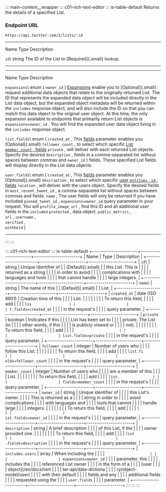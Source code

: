 ::: main-content__wrapper
::: c01-rich-text-editor
::: is-table-default
Returns the details of a specified List.

### Endpoint URL

` https://api.twitter.com/2/lists/:id `

  ----------------------- ----------------------- -----------------------
  Name                    Type                    Description

  ` id `\                 string                  The ID of the List to
  [Required]{.small}                              lookup.
  ----------------------- ----------------------- -----------------------

  ----------------------- -------------------------- ------------------------------------------------------------------
  Name                    Type                       Description

  ` expansions `\         enum ( ` owner_id ` )      [Expansions](/en/docs/twitter-api/expansions) enable you to
  [Optional]{.small}                                 request additional data objects that relate to the originally
                                                     returned List. The ID that represents the expanded data object
                                                     will be included directly in the List data object, but the
                                                     expanded object metadata will be returned within the ` includes `
                                                     response object, and will also include the ID so that you can
                                                     match this data object to the original user object. At this time,
                                                     the only expansion available to endpoints that primarily return
                                                     List objects is ` expansions=owner_id ` . You will find the
                                                     expanded user data object living in the ` includes ` response
                                                     object.

  ` list.fields `\        enum ( ` created_at ` ,    This [fields](/en/docs/twitter-api/fields) parameter enables you
  [Optional]{.small}      ` follower_count ` ,       to select which specific [List
                          ` member_count ` ,         fields](/en/docs/twitter-api/data-dictionary/object-model/lists)
                          ` private ` ,              will deliver with each returned List objects. Specify the desired
                          ` description ` ,          fields in a comma-separated list without spaces between commas and
                          ` owner_id ` )             fields. These specified List fields will display directly in the
                                                     List data objects.

  ` user.fields `\        enum ( ` created_at ` ,    This [fields](/en/docs/twitter-api/fields) parameter enables you
  [Optional]{.small}      ` description ` ,          to select which specific [user
                          ` entities ` , ` id ` ,    fields](/en/docs/twitter-api/data-dictionary/object-model/user)
                          ` location ` ,             will deliver with the users object. Specify the desired fields in
                          ` most_recent_tweet_id ` , a comma-separated list without spaces between commas and fields.
                          ` name ` ,                 The user fields will only be returned if you have included
                          ` pinned_tweet_id ` ,      ` expansions=owner_id ` query parameter in your request. You will
                          ` profile_image_url ` ,    find this ID and all additional user fields in the ` included `
                          ` protected ` ,            data object.
                          ` public_metrics ` ,       
                          ` url ` , ` username ` ,   
                          ` verified ` ,             
                          ` withheld ` )             
  ----------------------- -------------------------- ------------------------------------------------------------------
:::
:::

::: c01-rich-text-editor
::: is-table-default
+-----------------------+-----------------------+-----------------------+
| Name                  | Type                  | Description           |
+-----------------------+-----------------------+-----------------------+
| ` id `\               | string                | Unique identifier of  |
| [Default]{.small}     |                       | this List. This is    |
|                       |                       | returned as a string  |
|                       |                       | in order to avoid     |
|                       |                       | complications with    |
|                       |                       | languages and tools   |
|                       |                       | that cannot handle    |
|                       |                       | large integers.       |
+-----------------------+-----------------------+-----------------------+
| ` name `\             | string                | The name of this      |
| [Default]{.small}     |                       | List.                 |
+-----------------------+-----------------------+-----------------------+
| ` created_at `        | date (ISO 8601)       | Creation time of this |
|                       |                       | List.                 |
|                       |                       |                       |
|                       |                       | To return this field, |
|                       |                       | add                   |
|                       |                       | ` lis                 |
|                       |                       | t.fields=created_at ` |
|                       |                       | in the request\'s     |
|                       |                       | query parameter.      |
+-----------------------+-----------------------+-----------------------+
| ` private `           | boolean               | Indicates if this     |
|                       |                       | List has been set to  |
|                       |                       | private. The List (in |
|                       |                       | other words, if this  |
|                       |                       | is publicly viewed or |
|                       |                       | not).                 |
|                       |                       |                       |
|                       |                       | To return this field, |
|                       |                       | add                   |
|                       |                       | `                     |
|                       |                       | list.fields=private ` |
|                       |                       | in the request\'s     |
|                       |                       | query parameter.      |
+-----------------------+-----------------------+-----------------------+
| ` follower_count `    | integer               | Number of users who   |
|                       |                       | follow this List.     |
|                       |                       |                       |
|                       |                       | To return this field, |
|                       |                       | add                   |
|                       |                       | ` list.fi             |
|                       |                       | elds=follower_count ` |
|                       |                       | in the request\'s     |
|                       |                       | query parameter.      |
+-----------------------+-----------------------+-----------------------+
| ` member_count `      | integer               | Number of users who   |
|                       |                       | are a member of this  |
|                       |                       | List.                 |
|                       |                       |                       |
|                       |                       | To return this field, |
|                       |                       | add                   |
|                       |                       | ` list.               |
|                       |                       | fields=member_count ` |
|                       |                       | in the request\'s     |
|                       |                       | query parameter.      |
+-----------------------+-----------------------+-----------------------+
| ` owner_id `          | string                | Unique identifier of  |
|                       |                       | this List\'s owner.   |
|                       |                       | This is returned as a |
|                       |                       | string in order to    |
|                       |                       | avoid complications   |
|                       |                       | with languages and    |
|                       |                       | tools that cannot     |
|                       |                       | handle large          |
|                       |                       | integers.             |
|                       |                       |                       |
|                       |                       | To return this field, |
|                       |                       | add                   |
|                       |                       | ` l                   |
|                       |                       | ist.fields=owner_id ` |
|                       |                       | in the request\'s     |
|                       |                       | query parameter.      |
+-----------------------+-----------------------+-----------------------+
| ` description `       | string                | A brief description   |
|                       |                       | of this List, if the  |
|                       |                       | owner provided one.   |
|                       |                       |                       |
|                       |                       | To return this field, |
|                       |                       | add                   |
|                       |                       | ` list                |
|                       |                       | .fields=description ` |
|                       |                       | in the request\'s     |
|                       |                       | query parameter.      |
+-----------------------+-----------------------+-----------------------+
| ` includes.users `    | array                 | When including the    |
|                       |                       | `                     |
|                       |                       | expansions=owner_id ` |
|                       |                       | parameter, this       |
|                       |                       | includes the          |
|                       |                       | referenced List owner |
|                       |                       | in the form of a      |
|                       |                       | [user                 |
|                       |                       | object](/en/docs/twit |
|                       |                       | ter-api/data-dictiona |
|                       |                       | ry/object-model/user) |
|                       |                       | with their default    |
|                       |                       | fields and any        |
|                       |                       | additional fields     |
|                       |                       | requested using the   |
|                       |                       | ` user.fields `       |
|                       |                       | parameter.            |
+-----------------------+-----------------------+-----------------------+
:::
:::
:::
